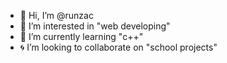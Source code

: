 - 👋 Hi, I’m @runzac
- 👀 I’m interested in "web developing"
- 🌱 I’m currently learning "c++"
- 🌀 I’m looking to collaborate on "school projects"
